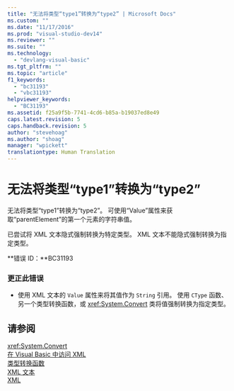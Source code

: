 ```yaml
---
title: "无法将类型“type1”转换为“type2” | Microsoft Docs"
ms.custom: ""
ms.date: "11/17/2016"
ms.prod: "visual-studio-dev14"
ms.reviewer: ""
ms.suite: ""
ms.technology: 
  - "devlang-visual-basic"
ms.tgt_pltfrm: ""
ms.topic: "article"
f1_keywords: 
  - "bc31193"
  - "vbc31193"
helpviewer_keywords: 
  - "BC31193"
ms.assetid: f25a9f5b-7741-4cd6-b85a-b19037ed8e49
caps.latest.revision: 5
caps.handback.revision: 5
author: "stevehoag"
ms.author: "shoag"
manager: "wpickett"
translationtype: Human Translation
---
```

# 无法将类型“type1”转换为“type2”
无法将类型“type1”转换为“type2”。 可使用“Value”属性来获取“parentElement”的第一个元素的字符串值。  
  
 已尝试将 XML 文本隐式强制转换为特定类型。 XML 文本不能隐式强制转换为指定类型。  
  
 **错误 ID：**BC31193  
  
### 更正此错误  
  
-   使用 XML 文本的 `Value` 属性来将其值作为 `String` 引用。 使用 `CType` 函数、另一个类型转换函数，或 <xref:System.Convert> 类将值强制转换为指定类型。  
  
## 请参阅  
 <xref:System.Convert>   
 [在 Visual Basic 中访问 XML](../../visual-basic/programming-guide/language-features/xml/accessing-xml.md)   
 [类型转换函数](../../visual-basic/language-reference/functions/type-conversion-functions.md)   
 [XML 文本](../../visual-basic/language-reference/xml-literals/index.md)   
 [XML](../../visual-basic/programming-guide/language-features/xml/index.md)